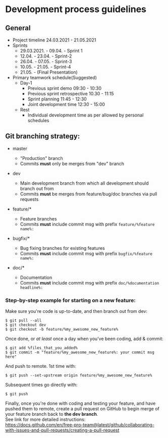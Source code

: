 # Development process guidelines
## General
- Project timeline 24.03.2021 - 21.05.2021
- Sprints
    - 29.03.2021. - 09.04. - Sprint 1
    - 12.04. - 23.04. - Sprint-2
    - 26.04. - 07.05. - Sprint-3
    - 10.05. - 21.05. - Sprint-4
    - 21.05. - (Final Presentation)
- Primary teamwork schedule(Suggested)
    - Day-1
        - Previous sprint demo 09:30 - 10:30
        - Previous sprint retrospective 10.30 - 11:15
        - Sprint planning 11:45 - 12:30
        - Joint development time 12:30 - 15:00
    - Rest
        - Individual development time as per allowed by personal schedules
## Git branching strategy:
- master
    - "Production" branch
    - Commits **must** only be merges from "dev" branch

- dev
    - Main development branch from which all development should branch out from
    - Commits **must** be merges from feature/bug/doc branches via pull requests
- feature/*
    - Feature branches
    - Commits **must** include commit msg with prefix `feature/%feature name%: `
- bugfix/*
    - Bug fixing branches for existing features
    - Commits **must** include commit msg with prefix `bugfix/%feature name%: `
- doc/*
    - Documentation
    - Commits **must** include commit msg with prefix `doc/%documentation headline%: `

### Step-by-step example for starting on a new feature:
Make sure you're code is up-to-date, and then branch out from dev:
```
$ git pull --all
$ git checkout dev
$ git checkout -b feature/%my_awesome_new_feature%
```
Once done, or *at least* once a day when you've been coding, add & commit:
```
$ git add %files_that_you_added%
$ git commit -m "feature/%my_awesome_new_feature%: your commit msg here"
```

And push to remote. 1st time with:
```
$ git push --set-upstream origin feature/%my_awesome_new_feature%
```
Subsequent times go directly with:
```
$ git push
```
Finally, once you're done with coding and testing your feature, and have pushed them to remote, create a pull request on GitHub to begin merge of your feature branch back to **the dev branch**.  
See link for more detailed instructions:  
https://docs.github.com/en/free-pro-team@latest/github/collaborating-with-issues-and-pull-requests/creating-a-pull-request
